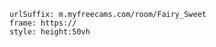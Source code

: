 

```custom-frames
urlSuffix: m.myfreecams.com/room/Fairy_Sweet
frame: https://
style: height:50vh
```